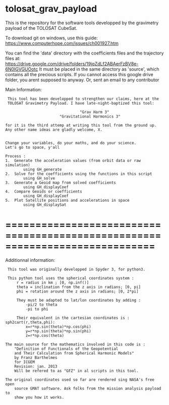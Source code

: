 # tolosat_grav_payload
This is the repository for the software tools developped by the gravimetry payload of the TOLOSAT CubeSat.  

To download git on windows, use this guide: https://www.computerhope.com/issues/ch001927.htm


You can find the 'data' directory with the coefficients files and the trajectory files at:  
https://drive.google.com/drive/folders/19jqZdLf2ABAerFzBV8e-6N0IGVGUOotc
It must be placed in the same directory as 'source', which contains all the precious scripts.
If you cannot access this google drive folder, you arent supposed to anyway. Or, sent an email to any contributor

Main Information: 

     This tool has been developped to strengthen our claims, here at the 
     TOLOSAT Gravimetry Payload. I have late-night-baptized this tool:
         
                                     "Grav Harm 3"
                            "Gravitational Harmonics 3"
     
    for it is the third attemp at writing this tool from the ground up.
    Any other name ideas are gladly welcome, X.
    
    
    Change your variables, do your maths, and do your science. 
    Let's go to space, y'all    
    
    Process : 
    1.  Generate the acceleration values (from orbit data or raw simulation)
            using GH_generate
    2.  Solve for the coefficients using the functions in this script
            using GH_solve
    3.  Generate a Geoid map from solved coefficients
            using GH_displayCoef
    4.  Compare Geoids or coefficients
            using GH_displayCoef
    5.  Plot Satellite positions and accelerations in space
            using GH_displaySat



# =============================================================================
 Additionnal information:
     
     This tool was originally developped in Spyder 3, for python3. 
          
     This python tool uses the spherical coordinates system : 
         r = radius in km ; [0, np.inf()]
         theta = inclination from the z axis in radians; [0, pi]
         phi = rotation around the z axis in radians; [0, 2*pi]
     
         They must be adapted to lat/lon coordinates by adding : 
             -pi/2 to theta
             -pi to phi
     
         Their equivalent in the cartesian coordinates is : sph2cart(r,theta,phi):
             x=r*np.sin(theta)*np.cos(phi)
             y=r*np.sin(theta)*np.sin(phi)
             z=r*np.cos(theta)

    The main source for the mathematics involved in this code is : 
        "Definition of Functionals of the Geopotential 
        and Their Calculation from Spherical Harmonic Models"
        by Franz Barthelmes
        for ICGEM
        Revision: jan. 2013
        Will be refered to as "GFZ" in al scripts in this tool.
    
    The original coordinates used so far are rendered sing NASA's free open
        source GMAT software. Ask folks from the mission analysis payload to
        show you how it works.    
     
